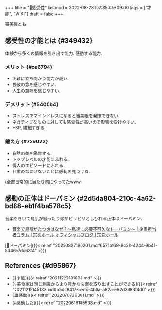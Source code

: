+++
title = "📝感受性"
lastmod = 2022-08-28T07:35:05+09:00
tags = ["才能", "WIKI"]
draft = false
+++

審美眼とも.


## 感受性の才能とは {#349432}

体験から多くの情報を引き出す能力. 感動する能力.


### メリット {#ce6794}

-   困難に立ち向かう能力が高い.
-   畏敬の念を感じやすい.
-   人生の意味を感じやすい.


### デメリット {#5400b4}

-   ストレスでマインドレスになると審美眼を発揮できない.
-   ネガティブなものに対しても感受性が高いので影響を受けやすい.
-   HSP, 繊細すぎる.


### 鍛え方 {#729022}

-   自然の美を鑑賞する.
-   トップレベルの才能にふれる.
-   偉人のエピソードにふれる.
-   日常のなにげないことに感動を見つける.

(全部日常的に当たり前にやってたwww)


## 感動の正体はドーパミン {#2d5da804-210c-4a62-bd88-eb1f4ba578c5}

音楽をきいて鳥肌が経ったり頭がピリピリとしびれる正体はドーパミン.

-   [音楽で鳥肌がたつのはなぜ？～私達に必要不可欠なドーパミン～ | 企画担当者コラム | 宗次ホール オフィシャルブログ | 宗次ホール](https://munetsuguhall.com/blog/Column/entry-2585.html)

[📝ドーパミン]({{< relref "20220827190201.md#6571bf69-9c28-4244-9b41-5d46e7dc6314" >}})


## References {#d95867}

-   [🔖才能]({{< relref "20211223181808.md" >}})
-   [💡美食家は同じ刺激からより豊かな快楽を取り出すことができる]({{< relref "20211215145133.md#b5dd8417-5edc-4b0a-a82a-e92d3383f4d0" >}})
-   [🏛感動]({{< relref "20220707203011.md" >}})
-   [#感動した]({{< relref "20220616185538.md" >}})
